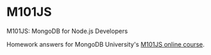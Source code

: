 # M101JS
M101JS: MongoDB for Node.js Developers

Homework answers for MongoDB University's [M101JS online course](https://university.mongodb.com/courses/M101JS/about).
